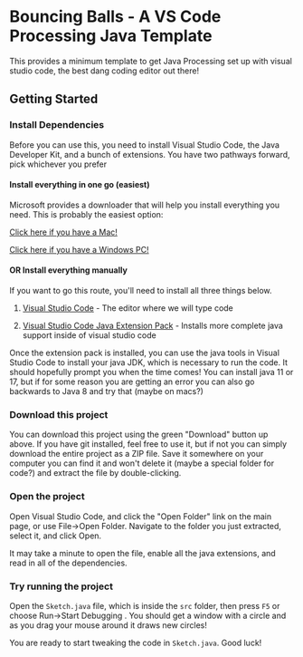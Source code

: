 # Bouncing Balls - A VS Code Processing Java Template

This provides a minimum template to get Java Processing set up with visual studio code, the best dang coding editor out there!

## Getting Started

### Install Dependencies

Before you can use this, you need to install Visual Studio Code, the Java Developer Kit, and a bunch of extensions. You have two pathways forward, pick whichever you prefer

#### Install everything in one go (easiest)

Microsoft provides a downloader that will help you install everything you need. This is probably the easiest option:

[Click here if you have a Mac!](https://aka.ms/vscode-java-installer-mac)

[Click here if you have a Windows PC!](https://aka.ms/vscode-java-installer-win)

#### OR Install everything manually

If you want to go this route, you'll need to install all three things below.

1. [Visual Studio Code](http://code.visualstudio.com) - The editor where we will type code

2. [Visual Studio Code Java Extension Pack](https://marketplace.visualstudio.com/items?itemName=vscjava.vscode-java-pack) - Installs more complete java support inside of visual studio code

Once the extension pack is installed, you can use the java tools in Visual Studio Code to install your java JDK, which is necessary to run the code. It should hopefully prompt you when the time comes! You can install java 11 or 17, but if for some reason you are getting an error you can also go backwards to Java 8 and try that (maybe on macs?)

### Download this project

You can download this project using the green "Download" button up above. If you have git installed, feel free to use it, but if not you can simply download the entire project as a ZIP file. Save it somewhere on your computer you can find it and won't delete it (maybe a special folder for code?) and extract the file by double-clicking.

### Open the project

Open Visual Studio Code, and click the "Open Folder" link on the main page, or use File->Open Folder. Navigate to the folder you just extracted, select it, and click Open.

It may take a minute to open the file, enable all the java extensions, and read in all of the dependencies. 

### Try running the project

Open the `Sketch.java` file, which is inside the `src` folder, then press `F5` or choose Run->Start Debugging . You should get a window with a circle and as you drag your mouse around it draws new circles!

You are ready to start tweaking the code in `Sketch.java`. Good luck!